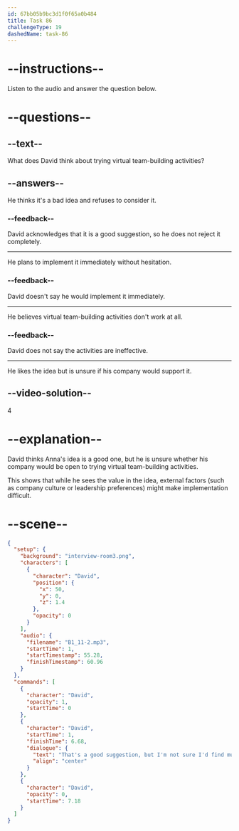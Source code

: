 ```yaml
---
id: 67bb05b9bc3d1f0f65a0b484
title: Task 86
challengeType: 19
dashedName: task-86
---
```


<!-- (Audio) David: That's a good suggestion, but I'm not sure I'd find much support for implementing it. Thanks for the idea, though. -->

# --instructions--

Listen to the audio and answer the question below.

# --questions--

## --text--

What does David think about trying virtual team-building activities?

## --answers--

He thinks it's a bad idea and refuses to consider it.

### --feedback--

David acknowledges that it is a good suggestion, so he does not reject it completely.

---

He plans to implement it immediately without hesitation.

### --feedback--

David doesn't say he would implement it immediately.

---

He believes virtual team-building activities don't work at all.

### --feedback--

David does not say the activities are ineffective.

---

He likes the idea but is unsure if his company would support it.

## --video-solution--

4

# --explanation--

David thinks Anna's idea is a good one, but he is unsure whether his company would be open to trying virtual team-building activities.

This shows that while he sees the value in the idea, external factors (such as company culture or leadership preferences) might make implementation difficult.

# --scene--

```json
{
  "setup": {
    "background": "interview-room3.png",
    "characters": [
      {
        "character": "David",
        "position": {
          "x": 50,
          "y": 0,
          "z": 1.4
        },
        "opacity": 0
      }
    ],
    "audio": {
      "filename": "B1_11-2.mp3",
      "startTime": 1,
      "startTimestamp": 55.28,
      "finishTimestamp": 60.96
    }
  },
  "commands": [
    {
      "character": "David",
      "opacity": 1,
      "startTime": 0
    },
    {
      "character": "David",
      "startTime": 1,
      "finishTime": 6.68,
      "dialogue": {
        "text": "That's a good suggestion, but I'm not sure I'd find much support for implementing it. Thanks for the idea, though.",
        "align": "center"
      }
    },
    {
      "character": "David",
      "opacity": 0,
      "startTime": 7.18
    }
  ]
}
```
